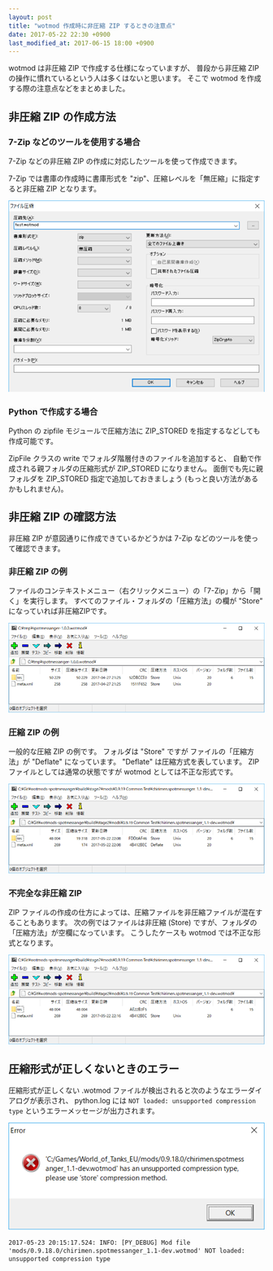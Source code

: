 ```yaml
---
layout: post
title: "wotmod 作成時に非圧縮 ZIP するときの注意点"
date: 2017-05-22 22:30 +0900
last_modified_at: 2017-06-15 18:00 +0900
---
```

wotmod は非圧縮 ZIP で作成する仕様になっていますが、
普段から非圧縮 ZIP の操作に慣れているという人は多くはないと思います。
そこで wotmod を作成する際の注意点などをまとめました。

## 非圧縮 ZIP の作成方法

### 7-Zip などのツールを使用する場合
7-Zip などの非圧縮 ZIP の作成に対応したツールを使って作成できます。

7-Zip では書庫の作成時に書庫形式を "zip"、圧縮レベルを「無圧縮」に指定すると非圧縮 ZIP となります。

![7-Zip](/resources/image_20170522_04.png "7-Zip")

### Python で作成する場合
Python の zipfile モジュールで圧縮方法に ZIP_STORED を指定するなどしても作成可能です。

ZipFile クラスの write でフォルダ階層付きのファイルを追加すると、
自動で作成される親フォルダの圧縮形式が ZIP_STORED になりません。
面倒でも先に親フォルダを ZIP_STORED 指定で追加しておきましょう (もっと良い方法があるかもしれません)。


## 非圧縮 ZIP の確認方法
非圧縮 ZIP が意図通りに作成できているかどうかは 7-Zip などのツールを使って確認できます。

### 非圧縮 ZIP の例
ファイルのコンテキストメニュー（右クリックメニュー）の「7-Zip」から「開く」を実行します。
すべてのファイル・フォルダの「圧縮方法」の欄が "Store" になっていれば非圧縮ZIPです。

![非圧縮ZIP](/resources/image_20170522_01.png "非圧縮ZIP")

### 圧縮 ZIP の例
一般的な圧縮 ZIP の例です。
フォルダは "Store" ですが
ファイルの「圧縮方法」が "Deflate" になっています。
"Deflate" は圧縮方式を表しています。
ZIP ファイルとしては通常の状態ですが wotmod としては不正な形式です。

![圧縮ZIP](/resources/image_20170522_02.png "圧縮ZIP")

### 不完全な非圧縮 ZIP
ZIP ファイルの作成の仕方によっては、圧縮ファイルを非圧縮ファイルが混在することもあります。
次の例ではファイルは非圧縮 (Store) ですが、フォルダの「圧縮方法」が空欄になっています。
こうしたケースも wotmod では不正な形式となります。

![圧縮ZIP](/resources/image_20170522_03.png "圧縮ZIP")

## 圧縮形式が正しくないときのエラー
圧縮形式が正しくない .wotmod ファイルが検出されると次のようなエラーダイアログが表示され、
python.log には `NOT loaded: unsupported compression type` というエラーメッセージが出力されます。

![エラーダイアログ](/resources/image_20170523_01.png "エラーダイアログ")

```
2017-05-23 20:15:17.524: INFO: [PY_DEBUG] Mod file 'mods/0.9.18.0/chirimen.spotmessanger_1.1-dev.wotmod' NOT loaded: unsupported compression type
```
